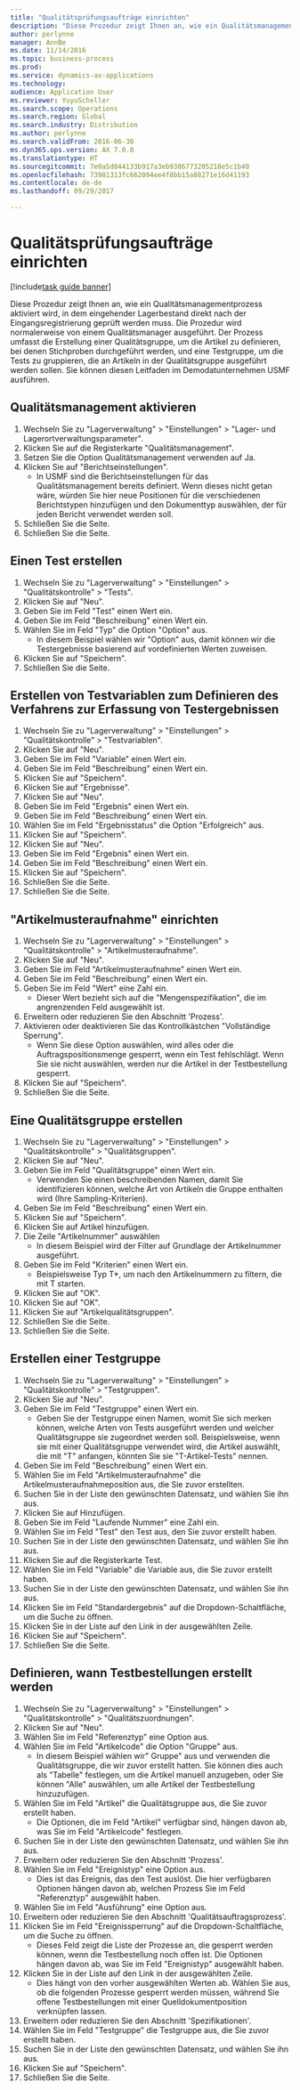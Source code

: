 ```yaml
---
title: "Qualitätsprüfungsaufträge einrichten"
description: "Diese Prozedur zeigt Ihnen an, wie ein Qualitätsmanagementprozess aktiviert wird, in dem eingehender Lagerbestand direkt nach der Eingangsregistrierung geprüft werden muss."
author: perlynne
manager: AnnBe
ms.date: 11/14/2016
ms.topic: business-process
ms.prod: 
ms.service: dynamics-ax-applications
ms.technology: 
audience: Application User
ms.reviewer: YuyuScheller
ms.search.scope: Operations
ms.search.region: Global
ms.search.industry: Distribution
ms.author: perlynne
ms.search.validFrom: 2016-06-30
ms.dyn365.ops.version: AX 7.0.0
ms.translationtype: HT
ms.sourcegitcommit: 7e0a5d044133b917a3eb9386773205218e5c1b40
ms.openlocfilehash: 73981313fc662094ee4f8bb15a88271e16d41193
ms.contentlocale: de-de
ms.lasthandoff: 09/29/2017

---
```

# <a name="set-up-quality-orders"></a>Qualitätsprüfungsaufträge einrichten

[!include[task guide banner](../../includes/task-guide-banner.md)]

Diese Prozedur zeigt Ihnen an, wie ein Qualitätsmanagementprozess aktiviert wird, in dem eingehender Lagerbestand direkt nach der Eingangsregistrierung geprüft werden muss. Die Prozedur wird normalerweise von einem Qualitätsmanager ausgeführt. Der Prozess umfasst die Erstellung einer Qualitätsgruppe, um die Artikel zu definieren, bei denen Stichproben durchgeführt werden, und eine Testgruppe, um die Tests zu gruppieren, die an Artikeln in der Qualitätsgruppe ausgeführt werden sollen. Sie können diesen Leitfaden im Demodatunternehmen USMF ausführen.


## <a name="enable-quality-management"></a>Qualitätsmanagement aktivieren
1. Wechseln Sie zu "Lagerverwaltung" > "Einstellungen" > "Lager- und Lagerortverwaltungsparameter".
2. Klicken Sie auf die Registerkarte "Qualitätsmanagement".
3. Setzen Sie die Option Qualitätsmanagement verwenden auf Ja.
4. Klicken Sie auf "Berichtseinstellungen".
    * In USMF sind die Berichtseinstellungen für das Qualitätsmanagement bereits definiert. Wenn dieses nicht getan wäre, würden Sie hier neue Positionen für die verschiedenen Berichtstypen hinzufügen und den Dokumenttyp auswählen, der für jeden Bericht verwendet werden soll.  
5. Schließen Sie die Seite.
6. Schließen Sie die Seite.

## <a name="create-a-test"></a>Einen Test erstellen
1. Wechseln Sie zu "Lagerverwaltung" > "Einstellungen" > "Qualitätskontrolle" > "Tests".
2. Klicken Sie auf "Neu".
3. Geben Sie im Feld "Test" einen Wert ein.
4. Geben Sie im Feld "Beschreibung" einen Wert ein.
5. Wählen Sie im Feld "Typ" die Option "Option" aus.
    * In diesem Beispiel wählen wir "Option" aus, damit können wir die Testergebnisse basierend auf vordefinierten Werten zuweisen.  
6. Klicken Sie auf "Speichern".
7. Schließen Sie die Seite.

## <a name="create-test-variables-to-define-the-way-test-results-are-recorded"></a>Erstellen von Testvariablen zum Definieren des Verfahrens zur Erfassung von Testergebnissen
1. Wechseln Sie zu "Lagerverwaltung" > "Einstellungen" > "Qualitätskontrolle" > "Testvariablen".
2. Klicken Sie auf "Neu".
3. Geben Sie im Feld "Variable" einen Wert ein.
4. Geben Sie im Feld "Beschreibung" einen Wert ein.
5. Klicken Sie auf "Speichern".
6. Klicken Sie auf "Ergebnisse".
7. Klicken Sie auf "Neu".
8. Geben Sie im Feld "Ergebnis" einen Wert ein.
9. Geben Sie im Feld "Beschreibung" einen Wert ein.
10. Wählen Sie im Feld "Ergebnisstatus" die Option "Erfolgreich" aus.
11. Klicken Sie auf "Speichern".
12. Klicken Sie auf "Neu".
13. Geben Sie im Feld "Ergebnis" einen Wert ein.
14. Geben Sie im Feld "Beschreibung" einen Wert ein.
15. Klicken Sie auf "Speichern".
16. Schließen Sie die Seite.
17. Schließen Sie die Seite.

## <a name="set-up-item-sampling"></a>"Artikelmusteraufnahme" einrichten
1. Wechseln Sie zu "Lagerverwaltung" > "Einstellungen" > "Qualitätskontrolle" > "Artikelmusteraufnahme".
2. Klicken Sie auf "Neu".
3. Geben Sie im Feld "Artikelmusteraufnahme" einen Wert ein.
4. Geben Sie im Feld "Beschreibung" einen Wert ein.
5. Geben Sie im Feld "Wert" eine Zahl ein.
    * Dieser Wert bezieht sich auf die "Mengenspezifikation", die im angrenzenden Feld ausgewählt ist.  
6. Erweitern oder reduzieren Sie den Abschnitt 'Prozess'.
7. Aktivieren oder deaktivieren Sie das Kontrollkästchen "Vollständige Sperrung".
    * Wenn Sie diese Option auswählen, wird alles oder die Auftragspositionsmenge gesperrt, wenn ein Test fehlschlägt. Wenn Sie sie nicht auswählen, werden nur die Artikel in der Testbestellung gesperrt.  
8. Klicken Sie auf "Speichern".
9. Schließen Sie die Seite.

## <a name="create-a-quality-group"></a>Eine Qualitätsgruppe erstellen
1. Wechseln Sie zu "Lagerverwaltung" > "Einstellungen" > "Qualitätskontrolle" > "Qualitätsgruppen".
2. Klicken Sie auf "Neu".
3. Geben Sie im Feld "Qualitätsgruppe" einen Wert ein.
    * Verwenden Sie einen beschreibenden Namen, damit Sie identifizieren können, welche Art von Artikeln die Gruppe enthalten wird (Ihre Sampling-Kriterien).  
4. Geben Sie im Feld "Beschreibung" einen Wert ein.
5. Klicken Sie auf "Speichern".
6. Klicken Sie auf Artikel hinzufügen.
7. Die Zeile "Artikelnummer" auswählen
    * In diesem Beispiel wird der Filter auf Grundlage der Artikelnummer ausgeführt.  
8. Geben Sie im Feld "Kriterien" einen Wert ein.
    * Beispielsweise Typ T*, um nach den Artikelnummern zu filtern, die mit T starten.  
9. Klicken Sie auf "OK".
10. Klicken Sie auf "OK".
11. Klicken Sie auf "Artikelqualitätsgruppen".
12. Schließen Sie die Seite.
13. Schließen Sie die Seite.

## <a name="create-a-test-group"></a>Erstellen einer Testgruppe
1. Wechseln Sie zu "Lagerverwaltung" > "Einstellungen" > "Qualitätskontrolle" > "Testgruppen".
2. Klicken Sie auf "Neu".
3. Geben Sie im Feld "Testgruppe" einen Wert ein.
    * Geben Sie der Testgruppe einen Namen, womit Sie sich merken können, welche Arten von Tests ausgeführt werden und welcher Qualitätsgruppe sie zugeordnet werden soll. Beispielsweise, wenn sie mit einer Qualitätsgruppe verwendet wird, die Artikel auswählt, die mit "T" anfangen, könnten Sie sie "T-Artikel-Tests" nennen.  
4. Geben Sie im Feld "Beschreibung" einen Wert ein.
5. Wählen Sie im Feld "Artikelmusteraufnahme" die Artikelmusteraufnahmeposition aus, die Sie zuvor erstellten.
6. Suchen Sie in der Liste den gewünschten Datensatz, und wählen Sie ihn aus.
7. Klicken Sie auf Hinzufügen.
8. Geben Sie im Feld "Laufende Nummer" eine Zahl ein.
9. Wählen Sie im Feld "Test" den Test aus, den Sie zuvor erstellt haben.
10. Suchen Sie in der Liste den gewünschten Datensatz, und wählen Sie ihn aus.
11. Klicken Sie auf die Registerkarte Test.
12. Wählen Sie im Feld "Variable" die Variable aus, die Sie zuvor erstellt haben.
13. Suchen Sie in der Liste den gewünschten Datensatz, und wählen Sie ihn aus.
14. Klicken Sie im Feld "Standardergebnis" auf die Dropdown-Schaltfläche, um die Suche zu öffnen.
15. Klicken Sie in der Liste auf den Link in der ausgewählten Zeile.
16. Klicken Sie auf "Speichern".
17. Schließen Sie die Seite.

## <a name="define-when-quality-orders-will-be-created"></a>Definieren, wann Testbestellungen erstellt werden
1. Wechseln Sie zu "Lagerverwaltung" > "Einstellungen" > "Qualitätskontrolle" > "Qualitätszuordnungen".
2. Klicken Sie auf "Neu".
3. Wählen Sie im Feld "Referenztyp" eine Option aus.
4. Wählen Sie im Feld "Artikelcode" die Option "Gruppe" aus.
    * In diesem Beispiel wählen wir" Gruppe" aus und verwenden die Qualitätsgruppe, die wir zuvor erstellt hatten. Sie können dies auch als "Tabelle" festlegen, um die Artikel manuell anzugeben, oder Sie können "Alle" auswählen, um alle Artikel der Testbestellung hinzuzufügen.  
5. Wählen Sie im Feld "Artikel" die Qualitätsgruppe aus, die Sie zuvor erstellt haben.
    * Die Optionen, die im Feld "Artikel" verfügbar sind, hängen davon ab, was Sie im Feld "Artikelcode" festlegen.  
6. Suchen Sie in der Liste den gewünschten Datensatz, und wählen Sie ihn aus.
7. Erweitern oder reduzieren Sie den Abschnitt 'Prozess'.
8. Wählen Sie im Feld "Ereignistyp" eine Option aus.
    * Dies ist das Ereignis, das den Test auslöst. Die hier verfügbaren Optionen hängen davon ab, welchen Prozess Sie im Feld "Referenztyp" ausgewählt haben.  
9. Wählen Sie im Feld "Ausführung" eine Option aus.
10. Erweitern oder reduzieren Sie den Abschnitt 'Qualitätsauftragsprozess'.
11. Klicken Sie im Feld "Ereignissperrung" auf die Dropdown-Schaltfläche, um die Suche zu öffnen.
    * Dieses Feld zeigt die Liste der Prozesse an, die gesperrt werden können, wenn die Testbestellung noch offen ist. Die Optionen hängen davon ab, was Sie im Feld "Ereignistyp" ausgewählt haben.  
12. Klicken Sie in der Liste auf den Link in der ausgewählten Zeile.
    * Dies hängt von den vorher ausgewählten Werten ab. Wählen Sie aus, ob die folgenden Prozesse gesperrt werden müssen, während Sie offene Testbestellungen mit einer Quelldokumentposition verknüpfen lassen.  
13. Erweitern oder reduzieren Sie den Abschnitt 'Spezifikationen'.
14. Wählen Sie im Feld "Testgruppe" die Testgruppe aus, die Sie zuvor erstellt haben.
15. Suchen Sie in der Liste den gewünschten Datensatz, und wählen Sie ihn aus.
16. Klicken Sie auf "Speichern".
17. Schließen Sie die Seite.

